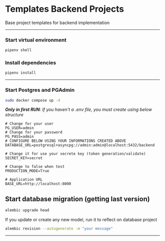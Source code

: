 # Templates Backend Projects

Base project templates for backend implementation


---
### Start virtual environment

```bash
pipenv shell
```

### Install dependencies

```bash
pipenv install
```
---
### Start Postgres and PGAdmin

```bash
sudo docker compose up -d
```
**_Only in first RUN_**: _If you haven't a .env file, you must create using below structure_ 
```
# Change for your user
PG_USER=admin 
# Change for your password
PG_PASS=admin
# CONFIGURE BELOW USING YOUR INFORMATIONS CREATED ABOVE 
DATABASE_URL=postgresql+asyncpg://admin:admin@localhost:5432/backend

# Change it for use your secrete key (token generation/validate)
SECRET_KEY=secret 

# Change to false when test
PRODUCTION_MODE=True

# Application URL
BASE_URL=http://localhost:8000
```

## Start database migration (getting last version)

```bash
alembic upgrade head
```

If you update or create any new model, run it to reflect on database project
```bash
alembic revision --autogenerate -m "your message"
```

---